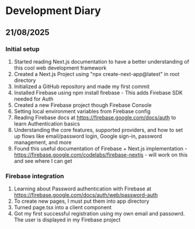# Development Diary

## 21/08/2025
### Initial setup

1. Started reading Next.js documentation to have a better understanding of this cool web development framework
2. Created a Next.js Project using "npx create-next-app@latest" in root directory
3. Initialized a GitHub repository and made my first commit
4. Installed Firebase using npm install firebase - This adds Firebase SDK needed for Auth
5. Created a new Firebase project though Firebase Console
6. Setting local environment variables from Firebase config
7. Reading Firebase docs at https://firebase.google.com/docs/auth to learn Authentication basics
7. Understanding the core features, supported providers, and how to set up flows like email/password login, Google sign-in, password management, and more
8. Found this useful documentation of Firebase + Next.js implementation - https://firebase.google.com/codelabs/firebase-nextjs - will work on this and see where I can get


### Firebase integration

1. Learning about Password authentication with Firebase at https://firebase.google.com/docs/auth/web/password-auth
2. To create new pages, I must put them into app directory
3. Turned page.tsx into a client component
4. Got my first successful registration using my own email and passowrd. The user is displayed in my Firebase project

